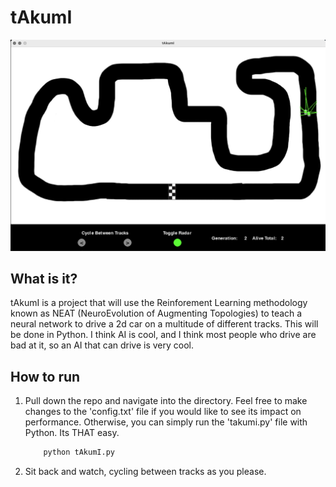 # tAkumI 
![intro](./assets/demo.png)

## What is it?
tAkumI is a project that will use the Reinforement Learning methodology known as NEAT (NeuroEvolution of Augmenting Topologies) to teach a neural network to drive a 2d car on a multitude of different tracks. This will be done in Python. I think AI is cool, and I think most people who drive are bad at it, so an AI that can drive is very cool.

## How to run
1. Pull down the repo and navigate into the directory. Feel free to make changes to the 'config.txt' file if you would like to see its impact on performance. Otherwise, you can simply run the 'takumi.py' file with Python. Its THAT easy.

    ```sh
        python tAkumI.py
    ```

2. Sit back and watch, cycling between tracks as you please.